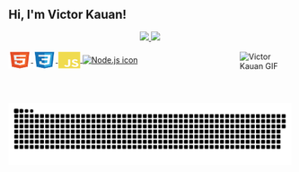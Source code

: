 ## Hi, I'm Victor Kauan!

<div align="center">
  <a href="https://github.com/victorkauan">
  <img height="180em" src="https://github-readme-stats.vercel.app/api?username=victorkauan&show_icons=true&theme=dracula&include_all_commits=true&count_private=true"/>
  <img height="180em" src="https://github-readme-stats.vercel.app/api/top-langs/?username=victorkauan&layout=compact&langs_count=7&theme=dracula"/>
</div>

<div style="display: inline_block">
  <br>
  <img align="center" alt="HTML icon" height="30" width="40" src="https://raw.githubusercontent.com/devicons/devicon/master/icons/html5/html5-original.svg">
  <img align="center" alt="CSS icon" height="30" width="40" src="https://raw.githubusercontent.com/devicons/devicon/master/icons/css3/css3-original.svg">
  <img align="center" alt="JavaScript icon" height="30" width="40" src="https://raw.githubusercontent.com/devicons/devicon/master/icons/javascript/javascript-plain.svg">
  <img align="center" alt="Node.js icon" height="30" width="40" src="https://cdn.jsdelivr.net/gh/devicons/devicon/icons/nodejs/nodejs-original.svg">
  <img align="right" height="92" width="92" alt="Victor Kauan GIF" src="https://cdn.discordapp.com/attachments/702680136302198825/870521318414643210/victorkauan.gif">
</div>

##

<div>
  <img alt="Snake animation" src="https://github.com/victorkauan/victorkauan/blob/output/github-contribution-grid-snake.svg">
</div>
